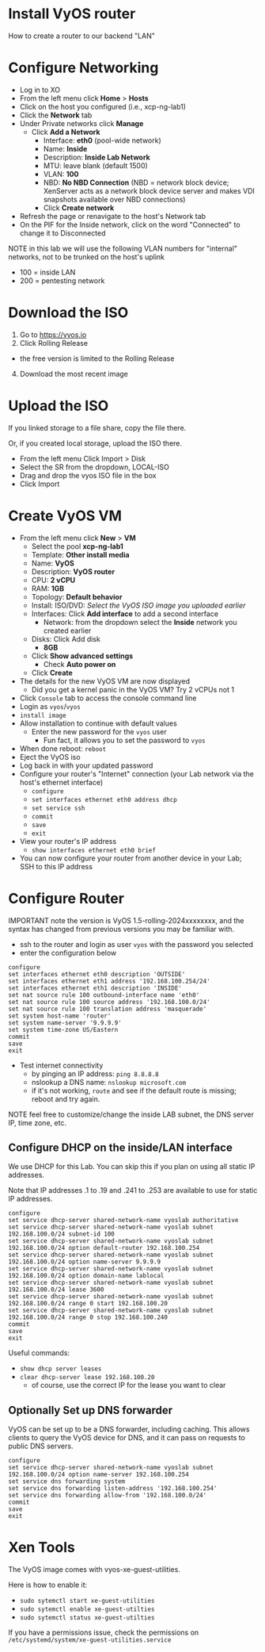 # Install VyOS router
How to create a router to our backend "LAN"

# Configure Networking
- Log in to XO
- From the left menu click **Home** > **Hosts**
- Click on the host you configured (i.e., xcp-ng-lab1)
- Click the **Network** tab
- Under Private networks click **Manage**
  - Click **Add a Network**
    - Interface: **eth0** (pool-wide network)
    - Name: **Inside**
    - Description: **Inside Lab Network**
    - MTU: leave blank (default 1500)
    - VLAN: **100**
    - NBD: **No NBD Connection** (NBD = network block device;  XenServer acts as a network block device server and makes VDI snapshots available over NBD connections)
    - Click **Create network**
- Refresh the page or renavigate to the host's Network tab
- On the PIF for the Inside network, click on the word "Connected" to change it to Disconnected

NOTE in this lab we will use the following VLAN numbers for "internal" networks, not to be trunked on the host's uplink
- 100 = inside LAN
- 200 = pentesting network

# Download the ISO
1. Go to https://vyos.io
2. Click Rolling Release
  - the free version is limited to the Rolling Release
4. Download the most recent image

# Upload the ISO
If you linked storage to a file share, copy the file there.

Or, if you created local storage, upload the ISO there.
- From the left menu Click Import > Disk
- Select the SR from the dropdown, LOCAL-ISO
- Drag and drop the vyos ISO file in the box
- Click Import

# Create VyOS VM
- From the left menu click **New** > **VM**
  - Select the pool **xcp-ng-lab1**
  - Template: **Other install media**
  - Name: **VyOS**
  - Description: **VyOS router**
  - CPU: **2 vCPU**
  - RAM: **1GB**
  - Topology: **Default behavior**
  - Install: ISO/DVD: *Select the VyOS ISO image you uploaded earlier*
  - Interfaces: Click **Add interface** to add a second interface
    - Network: from the dropdown select the **Inside** network you created earlier
  - Disks: Click Add disk
    - **8GB**
  - Click **Show advanced settings**
    - Check **Auto power on**
  - Click **Create**
- The details for the new VyOS VM are now displayed
  - Did you get a kernel panic in the VyOS VM? Try 2 vCPUs not 1
- Click `Console` tab to access the console command line
- Login as `vyos`/`vyos`
- `install image`
- Allow installation to continue with default values
  - Enter the new password for the `vyos` user
    - Fun fact, it allows you to set the password to `vyos`
- When done reboot: `reboot`
- Eject the VyOS iso
- Log back in with your updated password
- Configure your router's "Internet" connection (your Lab network via the host's ethernet interface)
  - `configure`
  - `set interfaces ethernet eth0 address dhcp`
  - `set service ssh`
  - `commit`
  - `save`
  - `exit`
- View your router's IP address
  - `show interfaces ethernet eth0 brief`
- You can now configure your router from another device in your Lab; SSH to this IP address

# Configure Router
IMPORTANT note the version is VyOS 1.5-rolling-2024xxxxxxxx, and the syntax has changed from previous versions you may be familiar with.
- ssh to the router and login as user `vyos` with the password you selected
- enter the configuration below
```
configure
set interfaces ethernet eth0 description 'OUTSIDE'
set interfaces ethernet eth1 address '192.168.100.254/24'
set interfaces ethernet eth1 description 'INSIDE'
set nat source rule 100 outbound-interface name 'eth0'
set nat source rule 100 source address '192.168.100.0/24'
set nat source rule 100 translation address 'masquerade'
set system host-name 'router'
set system name-server '9.9.9.9'
set system time-zone US/Eastern
commit
save
exit
```
- Test internet connectivity
  - by pinging an IP address: `ping 8.8.8.8`
  - nslookup a DNS name: `nslookup microsoft.com`
  - if it's not working, `route` and see if the default route is missing; reboot and try again.

NOTE feel free to customize/change the inside LAB subnet, the DNS server IP, time zone, etc.

## Configure DHCP on the inside/LAN interface
We use DHCP for this Lab. You can skip this if you plan on using all static IP addresses.

Note that IP addresses .1 to .19 and .241 to .253 are available to use for static IP addresses.

```
configure
set service dhcp-server shared-network-name vyoslab authoritative
set service dhcp-server shared-network-name vyoslab subnet 192.168.100.0/24 subnet-id 100
set service dhcp-server shared-network-name vyoslab subnet 192.168.100.0/24 option default-router 192.168.100.254
set service dhcp-server shared-network-name vyoslab subnet 192.168.100.0/24 option name-server 9.9.9.9
set service dhcp-server shared-network-name vyoslab subnet 192.168.100.0/24 option domain-name lablocal
set service dhcp-server shared-network-name vyoslab subnet 192.168.100.0/24 lease 3600
set service dhcp-server shared-network-name vyoslab subnet 192.168.100.0/24 range 0 start 192.168.100.20
set service dhcp-server shared-network-name vyoslab subnet 192.168.100.0/24 range 0 stop 192.168.100.240
commit
save
exit
```
Useful commands:
- `show dhcp server leases`
- `clear dhcp-server lease 192.168.100.20`
  - of course, use the correct IP for the lease you want to clear

## Optionally Set up DNS forwarder
VyOS can be set up to be a DNS forwarder, including caching. This allows clients to query the VyOS device for DNS, and it can pass on requests to public DNS servers.

```
configure
set service dhcp-server shared-network-name vyoslab subnet 192.168.100.0/24 option name-server 192.168.100.254
set service dns forwarding system
set service dns forwarding listen-address '192.168.100.254'
set service dns forwarding allow-from '192.168.100.0/24'
commit
save
exit
```

# Xen Tools
The VyOS image comes with vyos-xe-guest-utilities.

Here is how to enable it:
- `sudo sytemctl start xe-guest-utilities`
- `sudo sytemctl enable xe-guest-utilties`
- `sudo sytemctl status xe-guest-utilties`

If you have a permissions issue, check the permissions on `/etc/systemd/system/xe-guest-utilities.service`
